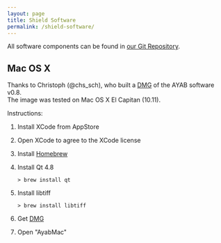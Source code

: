 ```yaml
---
layout: page
title: Shield Software
permalink: /shield-software/
---
```


All software components can be found in [our Git Repository](https://github.com/AllYarnsAreBeautiful/ayab-desktop).

## Mac OS X

Thanks to Christoph (@chs_sch), who built a [DMG](https://github.com/chssch/misc/raw/master/AyabMac.dmg) of the AYAB software v0.8. <br>
The image was tested on Mac OS X El Capitan (10.11).

Instructions:

1. Install XCode from AppStore

2. Open XCode to agree to the XCode license

3. Install [Homebrew](http://brew.sh/)

4. Install Qt 4.8

    ```
    > brew install qt
    ```

5. Install libtiff

    ```
    > brew install libtiff
    ```

6. Get [DMG](https://github.com/chssch/misc/raw/master/AyabMac.dmg)

7. Open "AyabMac"
